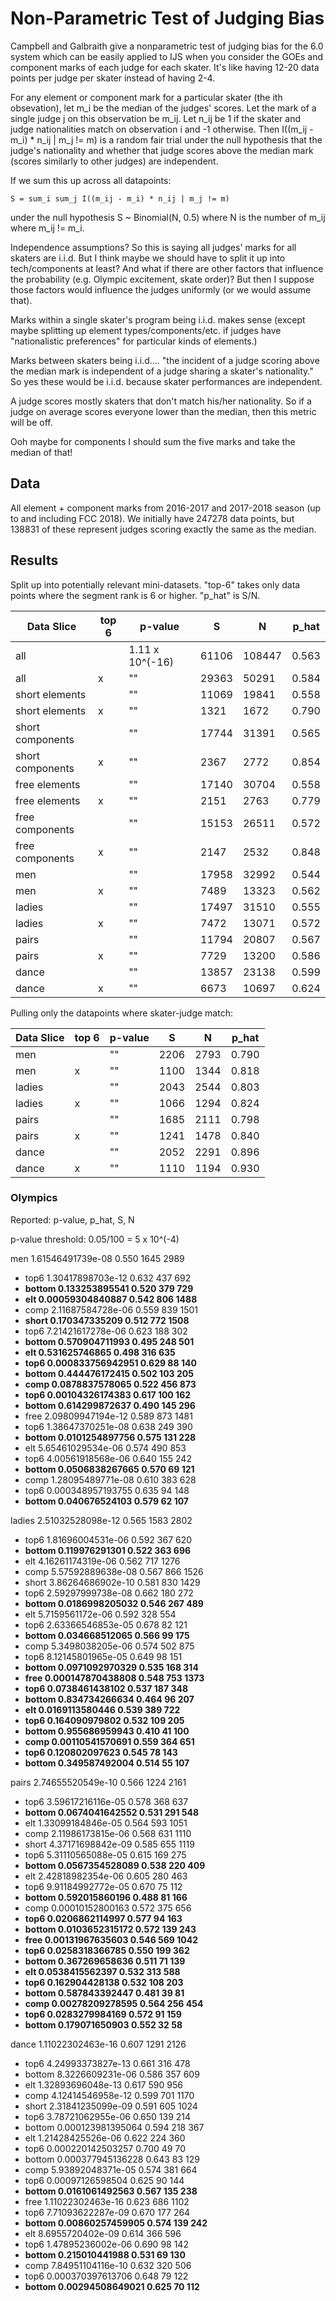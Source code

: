 Non-Parametric Test of Judging Bias
===================================

Campbell and Galbraith give a nonparametric test of judging bias for the 6.0
system which can be easily applied to IJS when you consider the GOEs and
component marks of each judge for each skater. It's like having 12-20 data
points per judge per skater instead of having 2-4.

For any element or component mark for a particular skater (the ith
obsevation), let m_i be the median of the judges' scores. Let the mark of a
single judge j on this observation be m_ij. Let n_ij be 1 if the skater and
judge nationalities match on observation i and -1 otherwise. Then
I((m_ij - m_i) * n_ij | m_j != m) is a random fair trial under the null
hypothesis that the judge's nationality and whether that judge scores above
the median mark (scores similarly to other judges) are independent.

If we sum this up across all datapoints:
```
S = sum_i sum_j I((m_ij - m_i) * n_ij | m_j != m)
```
under the null hypothesis S ~ Binomial(N, 0.5) where N is the number of m_ij
where m_ij != m_i.

Independence assumptions? So this is saying all judges' marks for all skaters
are i.i.d. But I think maybe we should have to split it up into tech/components
at least? And what if there are other factors that influence the probability
(e.g. Olympic excitement, skate order)? But then I suppose those factors would
influence the judges uniformly (or we would assume that).

Marks within a single skater's program being i.i.d. makes sense (except maybe
splitting up element types/components/etc. if judges have "nationalistic
preferences" for particular kinds of elements.)

Marks between skaters being i.i.d.... "the incident of a judge scoring above
the median mark is independent of a judge sharing a skater's nationality." So
yes these would be i.i.d. because skater performances are independent.

A judge scores mostly skaters that don't match his/her nationality. So if a
judge on average scores everyone lower than the median, then this metric will
be off.

Ooh maybe for components I should sum the five marks and take the median of
that!


## Data

All element + component marks from 2016-2017 and 2017-2018 season (up to and
including FCC 2018). We initially have 247278 data points, but 138831 of these
represent judges scoring exactly the same as the median.

## Results

Split up into potentially relevant mini-datasets. "top-6" takes only data
points where the segment rank is 6 or higher. "p_hat" is S/N.

| Data Slice       | top 6 | p-value         | S     | N      | p_hat |
|------------------|-------|-----------------|-------|--------|-------|
| all              |       | 1.11 x 10^(-16) | 61106 | 108447 | 0.563 |
| all              | x     | ""              | 29363 | 50291  | 0.584 |
| short elements   |       | ""              | 11069 | 19841  | 0.558 |
| short elements   | x     | ""              | 1321  | 1672   | 0.790 |
| short components |       | ""              | 17744 | 31391  | 0.565 |
| short components | x     | ""              | 2367  | 2772   | 0.854 |
| free elements    |       | ""              | 17140 | 30704  | 0.558 |
| free elements    | x     | ""              | 2151  | 2763   | 0.779 |
| free components  |       | ""              | 15153 | 26511  | 0.572 |
| free components  | x     | ""              | 2147  | 2532   | 0.848 |
| men              |       | ""              | 17958 | 32992  | 0.544 |
| men              | x     | ""              | 7489  | 13323  | 0.562 |
| ladies           |       | ""              | 17497 | 31510  | 0.555 |
| ladies           | x     | ""              | 7472  | 13071  | 0.572 |
| pairs            |       | ""              | 11794 | 20807  | 0.567 |
| pairs            | x     | ""              | 7729  | 13200  | 0.586 |
| dance            |       | ""              | 13857 | 23138  | 0.599 |
| dance            | x     | ""              | 6673  | 10697  | 0.624 |

Pulling only the datapoints where skater-judge match:

| Data Slice       | top 6 | p-value         | S     | N      | p_hat |
|------------------|-------|-----------------|-------|--------|-------|
| men              |       | ""              | 2206  | 2793   | 0.790 |
| men              | x     | ""              | 1100  | 1344   | 0.818 |
| ladies           |       | ""              | 2043  | 2544   | 0.803 |
| ladies           | x     | ""              | 1066  | 1294   | 0.824 |
| pairs            |       | ""              | 1685  | 2111   | 0.798 |
| pairs            | x     | ""              | 1241  | 1478   | 0.840 |
| dance            |       | ""              | 2052  | 2291   | 0.896 |
| dance            | x     | ""              | 1110  | 1194   | 0.930 |

### Olympics
Reported: p-value, p_hat, S, N

p-value threshold: 0.05/100 = 5 x 10^(-4)

men 1.61546491739e-08 0.550 1645 2989
* top6 1.30417898703e-12 0.632 437 692
* **bottom 0.133253895541 0.520 379 729**
* **elt 0.00059304840887 0.542 806 1488**
* comp 2.11687584728e-06 0.559 839 1501
* **short 0.170347335209 0.512 772 1508**
 * top6 7.21421617278e-06 0.623 188 302
 * **bottom 0.570904711993 0.495 248 501**
 * **elt 0.531625746865 0.498 316 635**
  * **top6 0.000833756942951 0.629 88 140**
  * **bottom 0.444476172415 0.502 103 205**
 * **comp 0.0878837578065 0.522 456 873**
  * **top6 0.00104326174383 0.617 100 162**
  * **bottom 0.614299872637 0.490 145 296**
* free 2.09809947194e-12 0.589 873 1481
 * top6 1.38647370251e-08 0.638 249 390
 * **bottom 0.0101254897756 0.575 131 228**
 * elt 5.65461029534e-06 0.574 490 853
  * top6 4.00561918568e-06 0.640 155 242
  * **bottom 0.0506838267665 0.570 69 121**
 * comp 1.28095489771e-08 0.610 383 628
  * top6 0.000348957193755 0.635 94 148
  * **bottom 0.040676524103 0.579 62 107**

ladies 2.51032528098e-12 0.565 1583 2802
* top6 1.81696004531e-06 0.592 367 620
* **bottom 0.119976291301 0.522 363 696**
* elt 4.16261174319e-06 0.562 717 1276
* comp 5.57592889638e-08 0.567 866 1526
* short 3.86264686902e-10 0.581 830 1429
 * top6 2.59297999738e-08 0.662 180 272
 * **bottom 0.0186998205032 0.546 267 489**
 * elt 5.7159561172e-06 0.592 328 554
  * top6 2.63366546853e-05 0.678 82 121
  * **bottom 0.034668512065 0.566 99 175**
 * comp 5.3498038205e-06 0.574 502 875
  * top6 8.12145801965e-05 0.649 98 151
  * **bottom 0.0971092970329 0.535 168 314**
 * **free 0.000147870438808 0.548 753 1373**
  * **top6 0.0738461438102 0.537 187 348**
  * **bottom 0.834734266634 0.464 96 207**
  * **elt 0.0169113580446 0.539 389 722**
   * **top6 0.164090979802 0.532 109 205**
   * **bottom 0.955686959943 0.410 41 100**
  * **comp 0.00110541570691 0.559 364 651**
   * **top6 0.120802097623 0.545 78 143**
   * **bottom 0.349587492004 0.514 55 107**

pairs 2.74655520549e-10 0.566 1224 2161
* top6 3.59617216116e-05 0.578 368 637
* **bottom 0.0674041642552 0.531 291 548**
* elt 1.33099184846e-05 0.564 593 1051
* comp 2.11986173815e-06 0.568 631 1110
* short 4.37171698842e-09 0.585 655 1119
 * top6 5.31110565088e-05 0.615 169 275
 * **bottom 0.0567354528089 0.538 220 409**
 * elt 2.42818982354e-06 0.605 280 463
  * top6 9.91184992772e-05 0.670 75 112
  * **bottom 0.592015860196 0.488 81 166**
 * comp 0.00010152800163 0.572 375 656
  * **top6 0.0206862114997 0.577 94 163**
  * **bottom 0.0103652315172 0.572 139 243**
* **free 0.00131967635603 0.546 569 1042**
 * **top6 0.0258318366785 0.550 199 362**
 * **bottom 0.367269658636 0.511 71 139**
 * **elt 0.0538415562397 0.532 313 588**
  * **top6 0.162904428138 0.532 108 203**
  * **bottom 0.587843392447 0.481 39 81**
 * **comp 0.00278209278595 0.564 256 454**
  * **top6 0.0283279984169 0.572 91 159**
  * **bottom 0.179071650903 0.552 32 58**

dance 1.11022302463e-16 0.607 1291 2126
* top6 4.24993373827e-13 0.661 316 478
* bottom 8.3226609231e-06 0.586 357 609
* elt 1.32893696048e-13 0.617 590 956
* comp 4.12414546958e-12 0.599 701 1170
* short 2.31841235099e-09 0.591 605 1024
 * top6 3.78721062955e-06 0.650 139 214
 * bottom 0.000123981395064 0.594 218 367
 * elt 1.21428425526e-06 0.622 224 360
  * top6 0.000220142503257 0.700 49 70
  * bottom 0.000377945136228 0.643 83 129
 * comp 5.93892048371e-05 0.574 381 664
  * top6 0.00097126598504 0.625 90 144
  * **bottom 0.0161061492563 0.567 135 238**
* free 1.11022302463e-16 0.623 686 1102
 * top6 7.71093622287e-09 0.670 177 264
 * **bottom 0.00860257459905 0.574 139 242**
 * elt 8.6955720402e-09 0.614 366 596
  * top6 1.47895236002e-06 0.690 98 142
  * **bottom 0.215010441988 0.531 69 130**
 * comp 7.84951104116e-10 0.632 320 506
  * top6 0.000370397613706 0.648 79 122
  * **bottom 0.00294508649021 0.625 70 112**